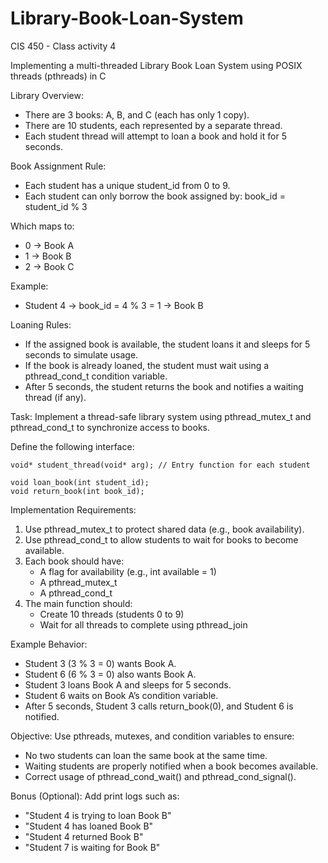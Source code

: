 # Library-Book-Loan-System

CIS 450 - Class activity 4

Implementing a multi-threaded Library Book Loan System using POSIX threads (pthreads) in C

Library Overview:
- There are 3 books: A, B, and C (each has only 1 copy).
- There are 10 students, each represented by a separate thread.
- Each student thread will attempt to loan a book and hold it for 5 seconds.

Book Assignment Rule:
- Each student has a unique student_id from 0 to 9.
- Each student can only borrow the book assigned by: book_id = student_id % 3

Which maps to:
- 0 → Book A
- 1 → Book B
- 2 → Book C

Example:
- Student 4 → book_id = 4 % 3 = 1 → Book B

Loaning Rules:
- If the assigned book is available, the student loans it and sleeps for 5 seconds to simulate usage.
- If the book is already loaned, the student must wait using a pthread_cond_t condition variable.
- After 5 seconds, the student returns the book and notifies a waiting thread (if any).

Task:
Implement a thread-safe library system using pthread_mutex_t and pthread_cond_t to synchronize access to books.

Define the following interface:

    void* student_thread(void* arg); // Entry function for each student

    void loan_book(int student_id);
    void return_book(int book_id);

Implementation Requirements:
1. Use pthread_mutex_t to protect shared data (e.g., book availability).
2. Use pthread_cond_t to allow students to wait for books to become available.
3. Each book should have:
    - A flag for availability (e.g., int available = 1)
    - A pthread_mutex_t
    - A pthread_cond_t
4. The main function should:
    - Create 10 threads (students 0 to 9)
    - Wait for all threads to complete using pthread_join

Example Behavior:
- Student 3 (3 % 3 = 0) wants Book A.
- Student 6 (6 % 3 = 0) also wants Book A.
- Student 3 loans Book A and sleeps for 5 seconds.
- Student 6 waits on Book A’s condition variable.
- After 5 seconds, Student 3 calls return_book(0), and Student 6 is notified.

Objective:
Use pthreads, mutexes, and condition variables to ensure:
- No two students can loan the same book at the same time.
- Waiting students are properly notified when a book becomes available.
- Correct usage of pthread_cond_wait() and pthread_cond_signal().

Bonus (Optional):
Add print logs such as:
- "Student 4 is trying to loan Book B"
- "Student 4 has loaned Book B"
- "Student 4 returned Book B"
- "Student 7 is waiting for Book B"

